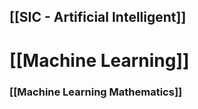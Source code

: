 
## [[SIC - Artificial Intelligent]]

# [[Machine Learning]]
### [[Machine Learning Mathematics]] 



